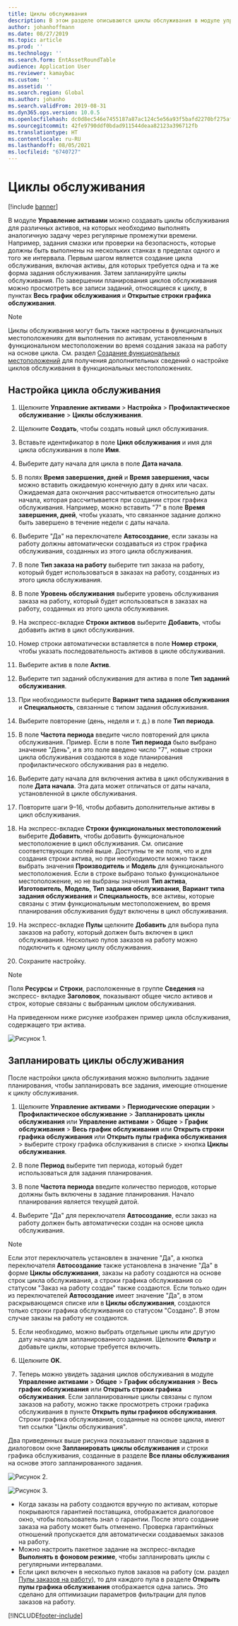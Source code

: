 ```yaml
---
title: Циклы обслуживания
description: В этом разделе описываются циклы обслуживания в модуле управления активами.
author: johanhoffmann
ms.date: 08/27/2019
ms.topic: article
ms.prod: ''
ms.technology: ''
ms.search.form: EntAssetRoundTable
audience: Application User
ms.reviewer: kamaybac
ms.custom: ''
ms.assetid: ''
ms.search.region: Global
ms.author: johanho
ms.search.validFrom: 2019-08-31
ms.dyn365.ops.version: 10.0.5
ms.openlocfilehash: dc0d8ec546e7455187a87ac124c5e56a93f5bafd2270bf275af950991fc4b87e
ms.sourcegitcommit: 42fe9790ddf0bdad911544deaa82123a396712fb
ms.translationtype: HT
ms.contentlocale: ru-RU
ms.lasthandoff: 08/05/2021
ms.locfileid: "6740727"
---
```

# <a name="maintenance-rounds"></a>Циклы обслуживания

[!include [banner](../../includes/banner.md)]

 

В модуле **Управление активами** можно создавать циклы обслуживания для различных активов, на которых необходимо выполнять аналогичную задачу через регулярные промежутки времени. Например, задания смазки или проверки на безопасность, которые должны быть выполнены на нескольких станках в пределах одного и того же интервала. Первым шагом является создание цикла обслуживания, включая активы, для которых требуется одна и та же форма задания обслуживания. Затем запланируйте циклы обслуживания. По завершении планирования циклов обслуживания можно просмотреть все записи заданий, относящиеся к циклу, в пунктах **Весь график обслуживания** и **Открытые строки графика обслуживания**.

>[!NOTE]
>Циклы обслуживания могут быть также настроены в функциональных местоположениях для выполнения по активам, установленным в функциональном местоположении во время создания заказа на работу на основе цикла. См. раздел [Создание функциональных местоположений](../functional-locations/create-functional-locations.md) для получения дополнительных сведений о настройке циклов обслуживания в функциональных местоположениях.

## <a name="set-up-a-maintenance-round"></a>Настройка цикла обслуживания

1. Щелкните **Управление активами** > **Настройка** > **Профилактическое обслуживание** > **Циклы обслуживания**.

2. Щелкните **Создать**, чтобы создать новый цикл обслуживания.

3. Вставьте идентификатор в поле **Цикл обслуживания** и имя для цикла обслуживания в поле **Имя**.

4. Выберите дату начала для цикла в поле **Дата начала**.

5. В полях **Время завершения, дней** и **Время завершения, часы** можно вставить ожидаемую конечную дату в днях или часах. Ожидаемая дата окончания рассчитывается относительно даты начала, которая рассчитывается при создании строк графика обслуживания. Например, можно вставить "7" в поле **Время завершения, дней**, чтобы указать, что связанное задание должно быть завершено в течение недели с даты начала.

6. Выберите "Да" на переключателе **Автосоздание**, если заказы на работу должны автоматически создаваться из строк графика обслуживания, созданных из этого цикла обслуживания.

7. В поле **Тип заказа на работу** выберите тип заказа на работу, который будет использоваться в заказах на работу, созданных из этого цикла обслуживания.

8. В поле **Уровень обслуживания** выберите уровень обслуживания заказа на работу, который будет использоваться в заказах на работу, созданных из этого цикла обслуживания.

9. На экспресс-вкладке **Строки активов** выберите **Добавить**, чтобы добавить актив в цикл обслуживания.

10. Номер строки автоматически вставляется в поле **Номер строки**, чтобы указать последовательность активов в цикле обслуживания.

11. Выберите актив в поле **Актив**.

12. Выберите тип заданий обслуживания для актива в поле **Тип заданий обслуживания**.

13. При необходимости выберите **Вариант типа задания обслуживания** и **Специальность**, связанные с типом задания обслуживания.

14. Выберите повторение (день, неделя и т. д.) в поле **Тип периода**.

15. В поле **Частота периода** введите число повторений для цикла обслуживания. Пример. Если в поле **Тип периода** было выбрано значение "День", и в это поле введено число "7", новые строки цикла обслуживания создаются в ходе планирования профилактического обслуживания раз в неделю.

16. Выберите дату начала для включения актива в цикл обслуживания в поле **Дата начала**. Эта дата может отличаться от даты начала, установленной в цикле обслуживания.

17. Повторите шаги 9–16, чтобы добавить дополнительные активы в цикл обслуживания.

18. На экспресс-вкладке **Строки функциональных местоположений** выберите **Добавить**, чтобы добавить функциональное местоположение в цикл обслуживания. См. описание соответствующих полей выше. Доступны те же поля, что и для создания строки актива, но при необходимости можно также выбрать значения **Производитель** и **Модель** для функционального местоположения. Если в строке выбрано только функциональное местоположение, но не выбраны значения **Тип актива**, **Изготовитель**, **Модель**, **Тип задания обслуживания**, **Вариант типа задания обслуживания** и **Специальность**, все активы, которые связаны с этим функциональным местоположением, во время планирования обслуживания будут включены в цикл обслуживания.

19. На экспресс-вкладке **Пулы** щелкните **Добавить** для выбора пула заказов на работу, который должен быть включен в цикл обслуживания. Несколько пулов заказов на работу можно подключить к одному циклу обслуживания.

20. Сохраните настройку.

>[!NOTE]
>Поля **Ресурсы** и **Строки**, расположенные в группе **Сведения** на экспресс- вкладке **Заголовок**, показывают общее число активов и строк, которые связаны с выбранным циклом обслуживания.

На приведенном ниже рисунке изображен пример цикла обслуживания, содержащего три актива.

![Рисунок 1.](media/13-preventive-maintenance.png)


## <a name="schedule-maintenance-rounds"></a>Запланировать циклы обслуживания

После настройки цикла обслуживания можно выполнить задание планирования, чтобы запланировать все задания, имеющие отношение к циклу обслуживания.

1. Щелкните **Управление активами** > **Периодические операции** > **Профилактическое обслуживание** > **Запланировать циклы обслуживания** или **Управление активами** > **Общее** > **График обслуживания** > **Весь график обслуживания** или **Открыть строки графика обслуживания** или **Открыть пулы графика обслуживания** > выберите строку графика обслуживания в списке > кнопка **Циклы обслуживания**.

2. В поле **Период** выберите тип периода, который будет использоваться для задания планирования.

3. В поле **Частота периода** введите количество периодов, которые должны быть включены в задание планирования. Начало планирования является текущей датой.

4. Выберите "Да" для переключателя **Автосоздание**, если заказ на работу должен быть автоматически создан на основе цикла обслуживания.

>[!NOTE]
>Если этот переключатель установлен в значение "Да", а кнопка переключателя **Автосоздание** также установлена в значение "Да" в форме **Циклы обслуживания**, заказы на работу создаются на основе строк цикла обслуживания, а строки графика обслуживания со статусом "Заказ на работу создан" также создаются. Если только один из переключателей **Автосоздание** имеет значение "Да", в этом раскрывающемся списке или в **Циклы обслуживания**, создаются только строки графика обслуживания со статусом "Создано". В этом случае заказы на работу не создаются.

5. Если необходимо, можно выбрать отдельные циклы или другую дату начала для запланированного задания. Щелкните **Фильтр** и добавьте циклы, которые требуется включить.

6. Щелкните **OK**.

7. Теперь можно увидеть задания циклов обслуживания в модуле **Управление активами** > **Общее** > **График обслуживания** > **Весь график обслуживания** или **Открыть строки графика обслуживания**. Если запланированные циклы связаны с пулом заказов на работу, можно также просмотреть строки графика обслуживания в пункте **Открыть пулы графиков обслуживания**. Строки графика обслуживания, созданные на основе цикла, имеют тип ссылки "Циклы обслуживания".

Два приведенных выше рисунка показывают плановые задания в диалоговом окне **Запланировать циклы обслуживания** и строки графика обслуживания, созданные в разделе **Все планы обслуживания** на основе этого запланированного задания.

![Рисунок 2.](media/14-preventive-maintenance.png)

![Рисунок 3.](media/15-preventive-maintenance.png)

- Когда заказы на работу создаются вручную по активам, которые покрываются гарантией поставщика, отображается диалоговое окно, чтобы пользователь знал о гарантии. После этого создание заказа на работу может быть отменено. Проверка гарантийных отношений пропускается для автоматически создаваемых заказов на работу.  
- Можно настроить пакетное задание на экспресс-вкладке **Выполнять в фоновом режиме**, чтобы запланировать циклы с регулярными интервалами.  
- Если цикл включен в несколько пулов заказов на работу (см. раздел [Пулы заказов на работу](../work-orders/work-order-pools.md)), то для каждого пула в разделе **Открыть пулы графика обслуживания** отображается одна запись. Это сделано для оптимизации параметров фильтрации для пулов заказов на работу.



[!INCLUDE[footer-include](../../../includes/footer-banner.md)]